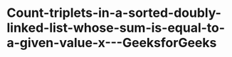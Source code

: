 # Count-triplets-in-a-sorted-doubly-linked-list-whose-sum-is-equal-to-a-given-value-x---GeeksforGeeks
